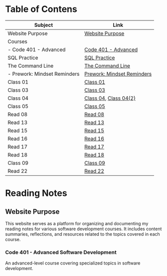 # Table of Contens

| Subject                        | Link                                                |
| ------------------------------ | --------------------------------------------------- |
| Website Purpose                | [Website Purpose](#website-purpose)                 |
| Courses                        |                                                     |
|   - Code 401 - Advanced        | [Code 401 - Advanced](#code-401---advanced)         |
| SQL Practice                   | [SQL Practice](SQLPractice.md)                      |
| The Command Line               | [The Command Line](Command-Line.md)                 |
|   - Prework: Mindset Reminders | [Prework: Mindset Reminders](PrepYourMindset.md)    |
| Class 01                       | [Class 01](class-01.md)                             |
| Class 03                       | [Class 03](class03.md)                              |
| Class 04                       | [Class 04](class04.md), [Class 04(2)](class04(2).md)|
| Class 05                       | [Class 05](class05.md)                              |
| Read 08                        | [Read 08](read09.md)                                |
| Read 13                        | [Read 13](read13.md)                                |
| Read 15                        | [Read 15](read15.md)                                |
| Read 16                        | [Read 16](read16.md)                                |
| Read 17                        | [Read 17](read17.md)                                |
| Read 18                        | [Read 18](read18.md)                                |
| Class 09                       | [Class 09](class09.md)                              |
| Read 22                        | [Read 22](read22.md)                                | 


# Reading Notes 

## Website Purpose

This website serves as a platform for organizing and documenting my reading notes for various software development courses. It includes content summaries, reflections, and resources related to the topics covered in each course.

### Code 401 - Advanced Software Development

An advanced-level course covering specialized topics in software development.
